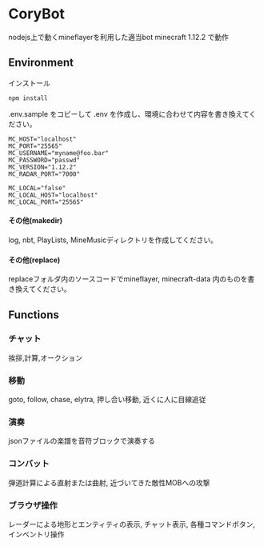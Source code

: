 CoryBot
=========

nodejs上で動くmineflayerを利用した適当bot
minecraft 1.12.2 で動作

## Environment
インストール
```
npm install
```

.env.sample をコピーして .env を作成し、環境に合わせて内容を書き換えてください。

```
MC_HOST="localhost"
MC_PORT="25565"
MC_USERNAME="myname@foo.bar"
MC_PASSWORD="passwd"
MC_VERSION="1.12.2"
MC_RADAR_PORT="7000"

MC_LOCAL="false"
MC_LOCAL_HOST="localhost"
MC_LOCAL_PORT="25565"
```

#### その他(makedir)
log, nbt, PlayLists, MineMusicディレクトリを作成してください。

#### その他(replace)
replaceフォルダ内のソースコードでmineflayer, minecraft-data 内のものを書き換えてください。 

## Functions
### チャット
挨拶,計算,オークション
### 移動
goto, follow, chase, elytra, 押し合い移動, 近くに人に目線追従
### 演奏
jsonファイルの楽譜を音符ブロックで演奏する
### コンバット
弾道計算による直射または曲射, 近づいてきた敵性MOBへの攻撃
### ブラウザ操作
レーダーによる地形とエンティティの表示, チャット表示, 各種コマンドボタン, インベントリ操作